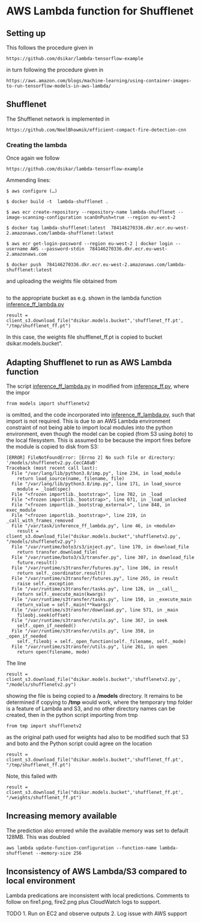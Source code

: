 # AWS Lambda function for Shufflenet

## Setting up

This follows the procedure given in 
```
https://github.com/dsikar/lambda-tensorflow-example
```
in turn following the procedure given in
```
https://aws.amazon.com/blogs/machine-learning/using-container-images-to-run-tensorflow-models-in-aws-lambda/  
```
## Shufflenet

The Shufflenet network is implemented in
```
https://github.com/NeelBhowmik/efficient-compact-fire-detection-cnn
```

### Creating the lambda
Once again we follow
```
https://github.com/dsikar/lambda-tensorflow-example
```
Ammending lines:
```
$ aws configure (…)

$ docker build -t  lambda-shufflenet .

$ aws ecr create-repository --repository-name lambda-shufflenet --image-scanning-configuration scanOnPush=true --region eu-west-2

$ docker tag lambda-shufflenet:latest  784146270336.dkr.ecr.eu-west-2.amazonaws.com/lambda-shufflenet:latest

$ aws ecr get-login-password --region eu-west-2 | docker login --username AWS --password-stdin  784146270336.dkr.ecr.eu-west-2.amazonaws.com

$ docker push  784146270336.dkr.ecr.eu-west-2.amazonaws.com/lambda-shufflenet:latest
```
and uploading the weights file obtained from
```

```
to the appropriate bucket as e.g. shown in the lambda function [inference_ff_lambda.py](https://github.com/dsikar/lambda-shufflenet/blob/master/inference_ff_lambda.py)
```
result = client_s3.download_file("dsikar.models.bucket",'shufflenet_ff.pt', "/tmp/shufflenet_ff.pt")
```
In this case, the weights file shufflenet_ff.pt is copied to bucket dsikar.models.bucket".

## Adapting Shufflenet to run as AWS Lambda function

The script [inference_ff_lambda.py](https://github.com/dsikar/lambda-shufflenet/blob/master/inference_ff_lambda.py) in modified from [inference_ff.py](https://github.com/NeelBhowmik/efficient-compact-fire-detection-cnn/blob/main/inference_ff.py), where the impor
```
from models import shufflenetv2
```
is omitted, and the code incorporated into [inference_ff_lambda.py](https://github.com/dsikar/lambda-shufflenet/blob/master/inference_ff_lambda.py), such that import is not required. This is due to an AWS Lambda environment constraint of not being able to import local modules into the python environment, even though the model can be copied (from S3 using *boto*) to the local filesystem. This is assumed to be because the import fires before the module is copied to disk from S3:
```
[ERROR] FileNotFoundError: [Errno 2] No such file or directory: '/models/shufflenetv2.py.CecCA8aB'
Traceback (most recent call last):
  File "/var/lang/lib/python3.8/imp.py", line 234, in load_module
    return load_source(name, filename, file)
  File "/var/lang/lib/python3.8/imp.py", line 171, in load_source
    module = _load(spec)
  File "<frozen importlib._bootstrap>", line 702, in _load
  File "<frozen importlib._bootstrap>", line 671, in _load_unlocked
  File "<frozen importlib._bootstrap_external>", line 848, in exec_module
  File "<frozen importlib._bootstrap>", line 219, in _call_with_frames_removed
  File "/var/task/inference_ff_lambda.py", line 46, in <module>
    result = client_s3.download_file("dsikar.models.bucket",'shufflenetv2.py', "/models/shufflenetv2.py")
  File "/var/runtime/boto3/s3/inject.py", line 170, in download_file
    return transfer.download_file(
  File "/var/runtime/boto3/s3/transfer.py", line 307, in download_file
    future.result()
  File "/var/runtime/s3transfer/futures.py", line 106, in result
    return self._coordinator.result()
  File "/var/runtime/s3transfer/futures.py", line 265, in result
    raise self._exception
  File "/var/runtime/s3transfer/tasks.py", line 126, in __call__
    return self._execute_main(kwargs)
  File "/var/runtime/s3transfer/tasks.py", line 150, in _execute_main
    return_value = self._main(**kwargs)
  File "/var/runtime/s3transfer/download.py", line 571, in _main
    fileobj.seek(offset)
  File "/var/runtime/s3transfer/utils.py", line 367, in seek
    self._open_if_needed()
  File "/var/runtime/s3transfer/utils.py", line 350, in _open_if_needed
    self._fileobj = self._open_function(self._filename, self._mode)
  File "/var/runtime/s3transfer/utils.py", line 261, in open
    return open(filename, mode)
```
The line
```
result = client_s3.download_file("dsikar.models.bucket",'shufflenetv2.py', "/models/shufflenetv2.py")
```
showing the file is being copied to a **/models** directory. It remains to be determined if copying to **/tmp** would work, where the temporary tmp folder is a feature of Lambda and S3, and no other directory names can be created, then in the python script importing from tmp
```
from tmp import shufflenetv2
```
as the original path used for weights had also to be modified such that S3 and boto and the Python script could agree on the location
```
result = client_s3.download_file("dsikar.models.bucket",'shufflenet_ff.pt', "/tmp/shufflenet_ff.pt")
```
Note, this failed with
```
result = client_s3.download_file("dsikar.models.bucket",'shufflenet_ff.pt', "/weights/shufflenet_ff.pt")
```

## Increasing memory available 
The prediction also errored while the available memory was set to default 128MB. This was doubled
```
aws lambda update-function-configuration --function-name lambda-shufflenet --memory-size 256
```

## Inconsistency of AWS Lambda/S3 compared to local environment

Lambda predications are inconsistent with local predictions.
Comments to follow on fire1.png, fire2.png plus CloudWatch logs to support.

TODO 1. Run on EC2 and observe outputs 2. Log issue with AWS support
